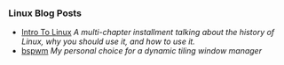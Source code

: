 ### Linux Blog Posts

- [Intro To Linux](/linux/intro) *A multi-chapter installment talking about the history of Linux, why you should use it, and how to use it.*
- [bspwm](/linux/bspwm) *My personal choice for a dynamic tiling window manager* 

